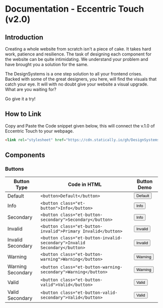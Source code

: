 # Documentation - Eccentric Touch (v2.0)

## Introduction
Creating a whole website from scratch isn't a piece of cake. It takes hard work, patience and resilience. The task of designing each component for the website can be quite intimidating. We understand your problem and have brought you a solution for the same.

The DesignSystems is a one step solution to all your frontend crises. Backed with some of the great designers, you here, will find the visuals that catch your eye. It will with no doubt give your website a visual upgrade. What are you waiting for?

Go give it a try!

## How to Link

Copy and Paste the Code snippet given below, this will connect the v.1.0 of Eccentric Touch to your webpage.
```html
<link rel="stylesheet" href="https://cdn.statically.io/gh/DesignSystemsOSS/eccentrictouch/v2.0/src/lib/eccentric.css">
```


## Components

### Buttons

|Button Type|Code in HTML|Button Demo|
|-----------|----------|-----------|
|Default|`<button>Default</button>`|<button>Default</button>|
|Info|`<button class="et-button">Info</button>`|<button class="et-button">Info</button>|
|Secondary|`<button class="et-button-secondary">Secondary</button>`|<button class="et-button-secondary">Info</button>|
|Invalid|`<button class="et-button-invalid">Primary Invalid</button>`|<button class="et-button-invalid">Invalid</button>|
|Invalid Secondary|`<button class="et-button-invalid-secondary">Invalid Secondary</button>`|<button class="et-button-invalid-secondary">Invalid</button>|
|Warning|`<button class="et-button-warning">Warning</button>`|<button class="et-button-warning">Warning</button>|
|Warning Secondary|`<button class="et-button-warning-secondary">Warning</button>`|<button class="et-button-warning-secondary">Warning</button>|
|Valid|`<button class="et-button-valid">Valid</button>`|<button class="et-button-valid">Valid</button>|
|Valid Secondary|`<button class="et-button-valid-secondary">Valid</button>`|<button class="et-button-valid-secondary">Valid</button>|

